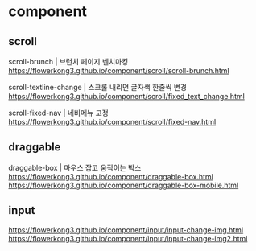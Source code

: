 # component
## scroll
scroll-brunch | 브런치 페이지 벤치마킹 <br>
https://flowerkong3.github.io/component/scroll/scroll-brunch.html

scroll-textline-change | 스크롤 내리면 글자색 한줄씩 변경 <br>
https://flowerkong3.github.io/component/scroll/fixed_text_change.html

scroll-fixed-nav | 네비메뉴 고정 <br>
https://flowerkong3.github.io/component/scroll/fixed-nav.html

## draggable
draggable-box | 마우스 잡고 움직이는 박스 <br>
https://flowerkong3.github.io/component/draggable-box.html <br>
https://flowerkong3.github.io/component/draggable-box-mobile.html

## input
https://flowerkong3.github.io/component/input/input-change-img.html<br>
https://flowerkong3.github.io/component/input/input-change-img2.html
